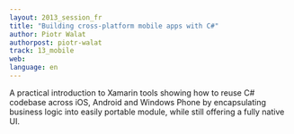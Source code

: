 ```yaml
---
layout: 2013_session_fr
title: "Building cross-platform mobile apps with C#"
author: Piotr Walat
authorpost: piotr-walat
track: 13_mobile
web: 
language: en
---
```


A practical introduction to Xamarin tools showing how to reuse C# codebase across iOS, Android and Windows Phone by encapsulating business logic into easily portable module, while still offering a fully native UI.